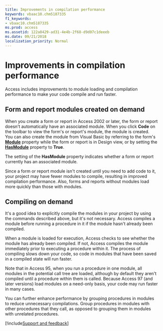 ```yaml
---
title: Improvements in compilation performance
keywords: vbaac10.chm5187335
f1_keywords:
- vbaac10.chm5187335
ms.prod: access
ms.assetid: 122a8429-ad31-4e4b-2f68-d9d07c1deeeb
ms.date: 09/21/2018
localization_priority: Normal
---
```



# Improvements in compilation performance

Access includes improvements to module loading and compilation performance to make your code compile and run faster.


## Form and report modules created on demand

When you create a form or report in Access 2002 or later, the form or report doesn't automatically have an associated module. When you click **Code** on the toolbar to view the form's or report's module, the module is created. You can also create the module from Visual Basic by referring to the form's **[Module](../../../api/Access.Form.Module.md)** property while the form or report is in Design view, or by setting the **[HasModule](../../../api/Access.Form.HasModule.md)** property to **True**.

The setting of the **HasModule** property indicates whether a form or report currently has an associated module.

Since a form or report module isn't created until you need to add code to it, your project may have fewer modules to compile, resulting in improved compilation performance. Also, forms and reports without modules load more quickly than those with modules.


## Compiling on demand

It's a good idea to explicitly compile the modules in your project by using the commands described above, but it's not necessary. Access compiles a module before running a procedure in it if the module hasn't already been compiled.

When a module is loaded for execution, Access checks to see whether the module has already been compiled. If not, Access compiles the module immediately prior to executing a procedure within it. The process of compiling slows down your code, so code in modules that have been saved in a compiled state will run faster.

Note that in Access 95, when you run a procedure in one module, all modules in the potential call tree are loaded, although by default they aren't compiled until a procedure within them is called. Because Access 97 (and later versions) load modules on a need-only basis, your code may run faster in many cases.

You can further enhance performance by grouping procedures in modules to reduce unnecessary compilations. Group procedures in modules with other procedures that they call, as opposed to grouping them in modules with unrelated procedures.

[!include[Support and feedback](~/includes/feedback-boilerplate.md)]